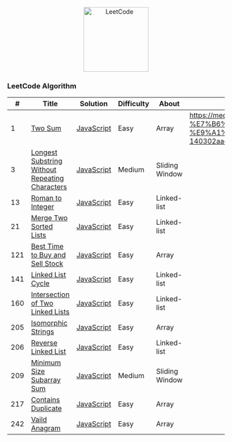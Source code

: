 <!-- Badge for License -->
<div align="center">
  <img src="https://uploads-ssl.webflow.com/60d29cc33f302e8be91cf0e2/60e828b528b05b0b34e7be70_5fa8ee0b97a884356c11cd69_meta%2520image%2520(42).jpeg" alt="LeetCode" height="150px" >
</div>

### LeetCode Algorithm


| # | Title | Solution | Difficulty | About | Note |
|---| ----- | -------- | ---------- | ------- | ------- | 
|1|[Two Sum](https://leetcode.com/problems/two-sum/description/) | [JavaScript](./JavaScript/Easy/Two%20Sum/index.js)|Easy| Array |https://medium.com/@cyndi_caho/leetcode-%E7%B6%93%E5%85%B8-75-%E9%A1%8C-01-two-sum-140302aad57c | 
|3|[Longest Substring Without Repeating Characters](https://leetcode.com/problems/longest-substring-without-repeating-characters/) | [JavaScript](./JavaScript/Medium/Longest%20Substring%20Without%20Repeating%20Characters/index.js)|Medium| Sliding Window |
|13|[Roman to Integer](https://leetcode.com/problems/roman-to-integer/) | [JavaScript](./JavaScript/Easy/Intersection%20of%20Two%20Linked%20Lists/index.js)|Easy| Linked-list |
|21|[Merge Two Sorted Lists](https://leetcode.com/problems/merge-two-sorted-lists/) | [JavaScript](./JavaScript/Easy/Merge%20Two%20Sorted%20Lists/index.js)|Easy| Linked-list |
|121|[Best Time to Buy and Sell Stock](https://leetcode.com/problems/best-time-to-buy-and-sell-stock/) | [JavaScript](./JavaScript/Easy/Best%20Time%20to%20Buy%20and%20Sell%20Stock/index.js)|Easy| Array |
|141|[Linked List Cycle](https://leetcode.com/problems/linked-list-cycle/) | [JavaScript](./JavaScript/Easy/Linked%20List%20Cycle)|Easy| Linked-list |
|160|[Intersection of Two Linked Lists](https://leetcode.com/problems/linked-list-cycle/) | [JavaScript](./JavaScript/Easy/Intersection%20of%20Two%20Linked%20Lists/index.js)|Easy| Linked-list |
|205|[Isomorphic Strings](https://leetcode.com/problems/isomorphic-strings/) | [JavaScript](./JavaScript/Easy/Isomorphic%20Strings/index.js)|Easy| Array |
|206|[Reverse Linked List](https://leetcode.com/problems/reverse-linked-list/) | [JavaScript](./JavaScript/Easy/Reverse%20Linked%20List/index.js)|Easy| Linked-list |
|209|[Minimum Size Subarray Sum](https://leetcode.com/problems/minimum-size-subarray-sum/) | [JavaScript](./JavaScript/Medium/Minimum%20Size%20Subarray%20Sum/index.js)|Medium| Sliding Window |
|217|[Contains Duplicate](https://leetcode.com/problems/contains-duplicate/) | [JavaScript](./JavaScript/Easy/Contains%20Duplicate/index.js)|Easy| Array |
|242|[Vaild Anagram](https://leetcode.com/problems/valid-anagram/) | [JavaScript](./JavaScript/Easy/Vaild%20Anagram/index.js)|Easy| Array |
